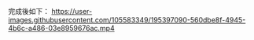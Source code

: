 完成後如下：
https://user-images.githubusercontent.com/105583349/195397090-560dbe8f-4945-4b6c-a486-03e8959676ac.mp4
